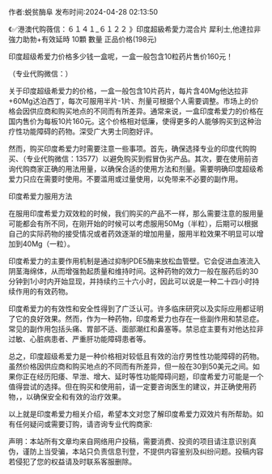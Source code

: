 <p>作者:蜕贫酶阜 发布时间:2024-04-28 02:13:50</p>
<p>《✅港澳代购薇信：６１４１_６１２２ 》印度超級希愛力混合片 犀利士,他達拉非 強力助勃+有效延時 10顆 數量 正品价格(198元) </p>
									<p>印度超级希爱力价格多少钱一盒呢，一盒一般包含10粒药片售价160元！</p><p></p><p>（专业代购微信：）</p><p></p><p>关于印度超级希爱力的价格，一盒一般包含10片药片，每片含40Mg他达拉非+60Mg迖泊西丁，每次可服用半片-1片、剂量可根据个人需要调整。市场上的价格会因供应商和购买地点的不同而有所差异。通常来说，一盒印度希爱力的价格在国内售价为每板10片160元。这个价格相对低廉，使得更多的人能够购买到这种治疗性功能障碍的药物。深受广大男士同胞好评。</p><p></p><p></p><p>然而，购买印度希爱力时需要注意一些事项。首先，确保选择专业的印度代购购买、（专业代购微信：13577）以避免购买到假冒伪劣产品。其次，要在使用前咨询代购商家正确的用法用量，以确保合适的使用方法和剂量。需要明确印度超级希爱力只应在需要时使用。不要滥用或过量使用，以免带来不必要的副作用。</p><p></p><p>印度希爱力服用方法</p><p></p><p>在服用印度希爱力双效粒的时候，我们购买的产品不一样，那么需要注意的服用量可能都会有所不同，在刚开始的时候可以考虑服用50Mg（半粒），后期可以根据自己的实际药物的接受情况或者药效逐渐的增加用量，服用半粒效果不明显可以增加到40Mg（一粒）。</p><p></p><p>印度希爱力的主要作用机制是通过抑制PDE5酶来放松血管壁。它会促进血液流入阴茎海绵体，从而增强勃起质量和维持时间。这种药物的效力一般在服药后的30分钟到1小时内开始显现，并持续约三十六小时，因此可以说是一种二十四小时持续作用的有效药物。</p><p></p><p>印度希爱力的有效性和安全性得到了广泛认可。许多临床研究以及实际应用都证明了它的良好效果。然而，作为一种药物，印度希爱力也存在一些副作用和禁忌症。常见的副作用包括头痛、胃部不适、面部潮红和鼻塞等。禁忌症主要有对他达拉非过敏、心脏病患者、严重肝功能障碍患者等。</p><p></p><p>总之，印度超级希爱力是一种价格相对较低且有效的治疗男性性功能障碍的药物。虽然价格因供应商和购买地点的不同而有所差异，但一般在30到50美元之间。如果你正在经历阳痿、早泄、增大、延时等性功能障碍问题，印度希爱力可能是一个值得尝试的选择。但在购买和使用前，请一定要咨询医生的建议，并正确使用药物，，以确保安全和有效的治疗效果。</p><p></p><p>以上就是印度希爱力相关介绍，希望本文对您了解印度希爱力双效片有所帮助。如有任何疑问或需要订购，请咨询专业代购商家:</p>				声明：本站所有文章均来自网络用户投稿，需要消费、投资的项目请注意识别真伪，谨防上当受骗，本站只负责信息刊登，不提供内容鉴别及纠纷问题。投稿内容若侵犯了您的权益请及时联系客服删除。				
